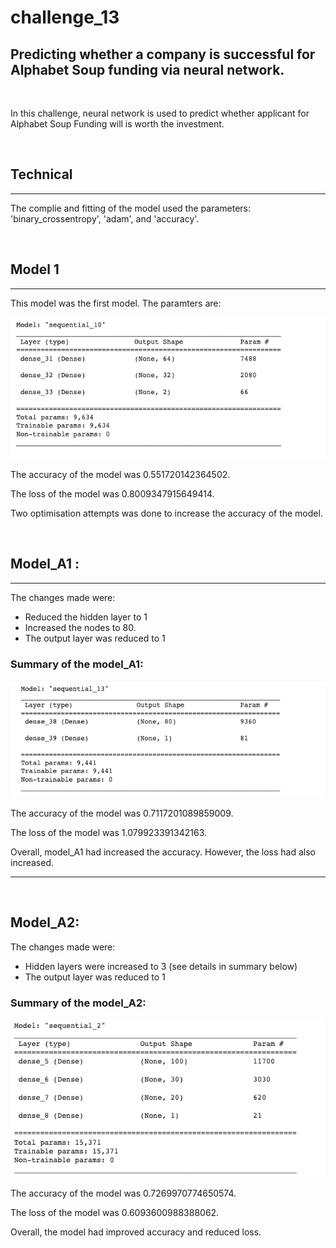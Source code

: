 # challenge_13 

## Predicting whether a company is successful for Alphabet Soup funding via neural network. 

<br>


In this challenge, neural network is used to predict whether applicant for Alphabet Soup Funding will is worth the investment. 

<br>


## Technical 
---

The complie and fitting of the model used the parameters: 'binary_crossentropy', 'adam', and 'accuracy'. 


<br>

## Model 1 
---

This model was the first model. The paramters are: 

![](model_1_summary.png)

The accuracy of the model was 0.551720142364502. 

The loss of the model was 0.8009347915649414. 


Two optimisation attempts was done to increase the accuracy of the model. 

<br>



## Model_A1 : 
---

The changes made were: 
- Reduced the hidden layer to 1 
- Increased the nodes to 80. 
- The output layer was reduced to 1 

### Summary of the model_A1: 

![](./model_A1_summary.png)


The accuracy of the model was 0.7117201089859009. 

The loss of the model was 1.079923391342163. 


Overall, model_A1 had increased the accuracy. However, the loss had also increased. 

---
<br>


## Model_A2: 


The changes made were: 
- Hidden layers were increased to 3 (see details in summary below)
- The output layer was reduced to 1 


### Summary of the model_A2: 

![](./model_A2_summary.png)

The accuracy of the model was 0.7269970774650574. 

The loss of the model was 0.6093600988388062. 

Overall, the model had improved accuracy and reduced loss. 


